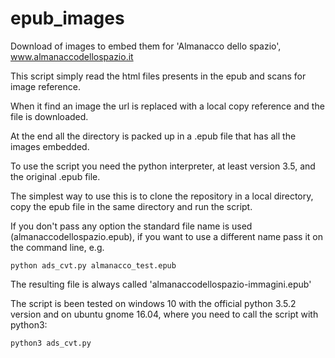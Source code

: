 # epub_images
Download of images to embed them for 'Almanacco dello spazio', www.almanaccodellospazio.it

This script simply read the html files presents in the epub and scans for image reference.

When it find an image the url is replaced with a local copy reference and the file is downloaded.

At the end all the directory is packed up in a .epub file that has all the images embedded.

To use the script you need the python interpreter, at least version 3.5, and the original .epub file.

The simplest way to use this is to clone the repository in a local directory, copy the epub file in the 
same directory and run the script. 

If you don't pass any option the standard file name is used (almanaccodellospazio.epub), if you
want to use a different name pass it on the command line, e.g.

```
python ads_cvt.py almanacco_test.epub

```

The resulting file is always called 'almanaccodellospazio-immagini.epub'

The script is been tested on windows 10 with the official python 3.5.2 version and on 
ubuntu gnome 16.04, where you need to call the script with python3:

```
python3 ads_cvt.py 

```






